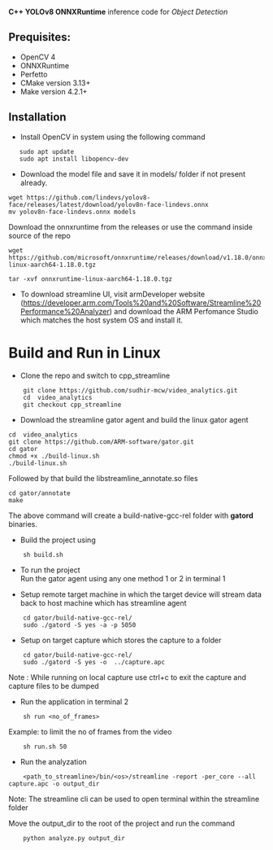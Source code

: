 

**C++ YOLOv8 ONNXRuntime** inference code for *Object Detection* 

## Prequisites:
- OpenCV 4
- ONNXRuntime 
- Perfetto 
- CMake version 3.13+
- Make version 4.2.1+

## Installation
- Install OpenCV in system using the following command 
```
   sudo apt update
   sudo apt install libopencv-dev 
```
-  Download the model file and save it in models/ folder if not present already.
```
wget https://github.com/lindevs/yolov8-face/releases/latest/download/yolov8n-face-lindevs.onnx
mv yolov8n-face-lindevs.onnx models
```
Download the onnxruntime from the releases or use the command inside source of the repo 
```
wget https://github.com/microsoft/onnxruntime/releases/download/v1.18.0/onnxruntime-linux-aarch64-1.18.0.tgz

tar -xvf onnxruntime-linux-aarch64-1.18.0.tgz
```


- To download streamline UI, visit armDeveloper website (https://developer.arm.com/Tools%20and%20Software/Streamline%20Performance%20Analyzer) and download the ARM Perfomance Studio which matches the host system OS and install it. 

# Build and Run in Linux
- Clone the repo and switch to cpp_streamline
```
    git clone https://github.com/sudhir-mcw/video_analytics.git
    cd  video_analytics
    git checkout cpp_streamline
```
- Download the streamline gator agent and build the linux gator agent
```
cd  video_analytics
git clone https://github.com/ARM-software/gator.git
cd gator
chmod +x ./build-linux.sh
./build-linux.sh    
```
Followed by that build the libstreamline_annotate.so files
```
cd gator/annotate
make 
```
The above command will create a build-native-gcc-rel folder with **gatord** binaries.
- Build the project using 
```
    sh build.sh
``` 
- To run the project  
Run the gator agent using any one method 1 or 2 in terminal 1 
*  Setup remote target machine in which the target device will stream data back to host machine which has streamline agent
```
    cd gator/build-native-gcc-rel/
    sudo ./gatord -S yes -a -p 5050
```
*  Setup on target capture which stores the capture to a folder
```
    cd gator/build-native-gcc-rel/
    sudo ./gatord -S yes -o  ../capture.apc
```
Note : While running on local capture use ctrl+c to exit the capture and capture files to be dumped 

* Run the application in terminal 2
```
    sh run <no_of_frames>
```
Example: to limit the no of frames from the video 
```
    sh run.sh 50 
```
* Run the analyzation
```
    <path_to_streamline>/bin/<os>/streamline -report -per_core --all capture.apc -o output_dir 
```
Note: The streamline cli can be used to open terminal within the streamline folder 

Move the output_dir to the root of the project and run the command
```    
    python analyze.py output_dir
```
